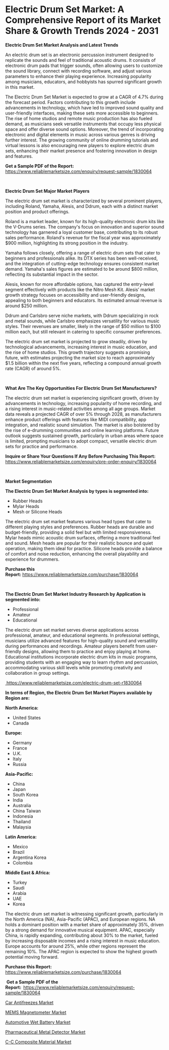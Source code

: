 <p><h1>Electric Drum Set Market: A Comprehensive Report of its Market Share & Growth Trends 2024 - 2031</h1></p><p><strong>Electric Drum Set Market Analysis and Latest Trends</strong></p>
<p><p>An electric drum set is an electronic percussion instrument designed to replicate the sounds and feel of traditional acoustic drums. It consists of electronic drum pads that trigger sounds, often allowing users to customize the sound library, connect with recording software, and adjust various parameters to enhance their playing experience. Increasing popularity among musicians, educators, and hobbyists has spurred significant growth in this market.</p><p>The Electric Drum Set Market is expected to grow at a CAGR of 4.7% during the forecast period. Factors contributing to this growth include advancements in technology, which have led to improved sound quality and user-friendly interfaces, making these sets more accessible to beginners. The rise of home studios and remote music production has also fueled demand, as musicians seek versatile instruments that occupy less physical space and offer diverse sound options. Moreover, the trend of incorporating electronic and digital elements in music across various genres is driving further interest. The growing community of online drumming tutorials and virtual lessons is also encouraging new players to explore electric drum sets, enhancing their market presence and fostering innovation in design and features.</p></p>
<p><strong>Get a Sample PDF of the Report:&nbsp;</strong> <a href="https://www.reliablemarketsize.com/enquiry/request-sample/1830064?utm_campaign=1464&utm_medium=2&utm_source=Github&utm_content=ia&utm_term=15102024&utm_id=electric-drum-set">https://www.reliablemarketsize.com/enquiry/request-sample/1830064</a></p>
<p>&nbsp;</p>
<p><strong>Electric Drum Set Major Market Players</strong></p>
<p><p>The electric drum set market is characterized by several prominent players, including Roland, Yamaha, Alesis, and Ddrum, each with a distinct market position and product offerings. </p><p>Roland is a market leader, known for its high-quality electronic drum kits like the V-Drums series. The company's focus on innovation and superior sound technology has garnered a loyal customer base, contributing to its robust sales performance. Roland's revenue for the fiscal year was approximately $900 million, highlighting its strong position in the industry.</p><p>Yamaha follows closely, offering a range of electric drum sets that cater to beginners and professionals alike. Its DTX series has been well-received, and the integration of cutting-edge technology ensures consistent market demand. Yamaha's sales figures are estimated to be around $800 million, reflecting its substantial impact in the sector.</p><p>Alesis, known for more affordable options, has captured the entry-level segment effectively with products like the Nitro Mesh Kit. Alesis’ market growth strategy focuses on accessibility and user-friendly designs, appealing to both beginners and educators. Its estimated annual revenue is around $250 million.</p><p>Ddrum and Carlsbro serve niche markets, with Ddrum specializing in rock and metal sounds, while Carlsbro emphasizes versatility for various music styles. Their revenues are smaller, likely in the range of $50 million to $100 million each, but still relevant in catering to specific consumer preferences.</p><p>The electric drum set market is projected to grow steadily, driven by technological advancements, increasing interest in music education, and the rise of home studios. This growth trajectory suggests a promising future, with estimates projecting the market size to reach approximately $1.5 billion within the next five years, reflecting a compound annual growth rate (CAGR) of around 5%.</p></p>
<p>&nbsp;</p>
<p><strong>What Are The Key Opportunities For Electric Drum Set Manufacturers?</strong></p>
<p><p>The electric drum set market is experiencing significant growth, driven by advancements in technology, increasing popularity of home recording, and a rising interest in music-related activities among all age groups. Market data reveals a projected CAGR of over 5% through 2028, as manufacturers enhance product offerings with features like MIDI compatibility, app integration, and realistic sound simulation. The market is also bolstered by the rise of e-drumming communities and online learning platforms. Future outlook suggests sustained growth, particularly in urban areas where space is limited, prompting musicians to adopt compact, versatile electric drum sets for practice and performance.</p></p>
<p><strong>Inquire or Share Your Questions If Any Before Purchasing This Report:</strong> <a href="https://www.reliablemarketsize.com/enquiry/pre-order-enquiry/1830064?utm_campaign=1464&utm_medium=2&utm_source=Github&utm_content=ia&utm_term=15102024&utm_id=electric-drum-set">https://www.reliablemarketsize.com/enquiry/pre-order-enquiry/1830064</a></p>
<p>&nbsp;</p>
<p><strong>Market Segmentation</strong></p>
<p><strong>The Electric Drum Set Market Analysis by types is segmented into:</strong></p>
<p><ul><li>Rubber Heads</li><li>Mylar Heads</li><li>Mesh or Silicone Heads</li></ul></p>
<p><p>The electric drum set market features various head types that cater to different playing styles and preferences. Rubber heads are durable and budget-friendly, providing a solid feel but with limited responsiveness. Mylar heads mimic acoustic drum surfaces, offering a more traditional feel and sound. Mesh heads are popular for their realistic bounce and quiet operation, making them ideal for practice. Silicone heads provide a balance of comfort and noise reduction, enhancing the overall playability and experience for drummers.</p></p>
<p><strong>Purchase this Report:&nbsp;</strong><a href="https://www.reliablemarketsize.com/purchase/1830064?utm_campaign=1464&utm_medium=2&utm_source=Github&utm_content=ia&utm_term=15102024&utm_id=electric-drum-set">https://www.reliablemarketsize.com/purchase/1830064</a></p>
<p>&nbsp;</p>
<p><strong>The Electric Drum Set Market Industry Research by Application is segmented into:</strong></p>
<p><ul><li>Professional</li><li>Amateur</li><li>Educational</li></ul></p>
<p><p>The electric drum set market serves diverse applications across professional, amateur, and educational segments. In professional settings, musicians utilize advanced features for high-quality sound and versatility during performances and recordings. Amateur players benefit from user-friendly designs, allowing them to practice and enjoy playing at home. Educational institutions incorporate electric drum kits in music programs, providing students with an engaging way to learn rhythm and percussion, accommodating various skill levels while promoting creativity and collaboration in group settings.</p></p>
<p><a href="https://www.reliablemarketsize.com/electric-drum-set-r1830064?utm_campaign=1464&utm_medium=2&utm_source=Github&utm_content=ia&utm_term=15102024&utm_id=electric-drum-set">&nbsp;https://www.reliablemarketsize.com/electric-drum-set-r1830064</a></p>
<p><strong>In terms of Region, the Electric Drum Set Market Players available by Region are:</strong></p>
<p>
    <p> <strong> North America: </strong>
        <ul>
            <li>United States</li>
            <li>Canada</li>
        </ul>
        </p> 
    <p> <strong> Europe: </strong>
        <ul>
            <li>Germany</li>
            <li>France</li>
            <li>U.K.</li>
            <li>Italy</li>
            <li>Russia</li>
        </ul>
        </p> 
    <p> <strong> Asia-Pacific: </strong>
        <ul>
            <li>China</li>
            <li>Japan</li>
            <li>South Korea</li>
            <li>India</li>
            <li>Australia</li>
            <li>China Taiwan</li>
            <li>Indonesia</li>
            <li>Thailand</li>
            <li>Malaysia</li>
        </ul>
        </p> 
    <p> <strong> Latin America: </strong>
        <ul>
            <li>Mexico</li>
            <li>Brazil</li>
            <li>Argentina Korea</li>
            <li>Colombia</li>
        </ul>
        </p> 
    <p> <strong> Middle East & Africa: </strong>
        <ul>
            <li>Turkey</li>
            <li>Saudi</li>
            <li>Arabia</li>
            <li>UAE</li>
            <li>Korea</li>
        </ul>
    </p>
    </p>
<p><p>The electric drum set market is witnessing significant growth, particularly in the North America (NA), Asia-Pacific (APAC), and European regions. NA holds a dominant position with a market share of approximately 35%, driven by a strong demand for innovative musical equipment. APAC, especially China, is rapidly expanding, contributing about 30% to the market, fueled by increasing disposable incomes and a rising interest in music education. Europe accounts for around 25%, while other regions represent the remaining 10%. The APAC region is expected to show the highest growth potential moving forward.</p></p>
<p><strong>Purchase this Report: </strong><a href="https://www.reliablemarketsize.com/purchase/1830064?utm_campaign=1464&utm_medium=2&utm_source=Github&utm_content=ia&utm_term=15102024&utm_id=electric-drum-set">https://www.reliablemarketsize.com/purchase/1830064</a></p>
<p>&nbsp;<strong>Get a Sample PDF of the Report:&nbsp;&nbsp;</strong><a href="https://www.reliablemarketsize.com/enquiry/request-sample/1830064?utm_campaign=1464&utm_medium=2&utm_source=Github&utm_content=ia&utm_term=15102024&utm_id=electric-drum-set">https://www.reliablemarketsize.com/enquiry/request-sample/1830064</a></p>
<p><strong></strong></p>
<p><p><a href="https://www.linkedin.com/pulse/car-antifreezes-market-global-regional-analysis-focus-end-wxdvc?utm_campaign=1464&utm_medium=2&utm_source=Github&utm_content=ia&utm_term=15102024&utm_id=electric-drum-set">Car Antifreezes Market</a></p><p><a href="https://issuu.com/reportprime-2/docs/mems-magnetometer-market-size-2030._a51bedc7f99406?utm_campaign=1464&utm_medium=2&utm_source=Github&utm_content=ia&utm_term=15102024&utm_id=electric-drum-set">MEMS Magnetometer Market</a></p><p><a href="https://www.linkedin.com/pulse/global-automotive-wet-battery-market-trends-analysis-future-growth-tgx7c?utm_campaign=1464&utm_medium=2&utm_source=Github&utm_content=ia&utm_term=15102024&utm_id=electric-drum-set">Automotive Wet Battery Market</a></p><p><a href="https://issuu.com/reportprime-2/docs/pharmaceutical-metal-detector-marke_ec5111cbadff2e?utm_campaign=1464&utm_medium=2&utm_source=Github&utm_content=ia&utm_term=15102024&utm_id=electric-drum-set">Pharmaceutical Metal Detector Market</a></p><p><a href="https://github.com/lmorisekv5e/Market-Research-Report-List-1/blob/main/c-c-composite-material-market.md?utm_campaign=1464&utm_medium=2&utm_source=Github&utm_content=ia&utm_term=15102024&utm_id=electric-drum-set">C-C Composite Material Market</a></p></p>
